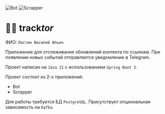![Bot](https://github.com/cyberpunkoff/tinkoff-java-course-backend-project/actions/workflows/bot.yml/badge.svg)
![Scrapper](https://github.com/cyberpunkoff/tinkoff-java-course-backend-project/actions/workflows/scrapper.yml/badge.svg)

# 🚜🔗 track*tor*

ФИО: `Ластин Василий Ильич`

Приложение для отслеживания обновлений контента по ссылкам.
При появлении новых событий отправляется уведомление в Telegram.

Проект написан на `Java 21` с использованием `Spring Boot 3`.

Проект состоит из 2-х приложений:
* Bot
* Scrapper

Для работы требуется БД `PostgreSQL`. Присутствует опциональная зависимость на `Kafka`.
